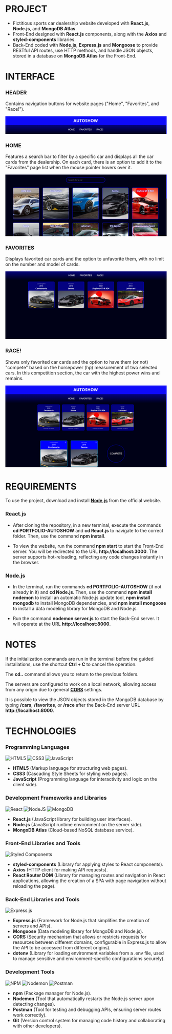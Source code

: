 # PROJECT
- Fictitious sports car dealership website developed with **React.js**, **Node.js**, and **MongoDB Atlas**.
- Front-End designed with **React.js** components, along with the **Axios** and **styled-components** libraries.
- Back-End coded with **Node.js**, **Express.js** and **Mongoose** to provide RESTful API routes, use HTTP methods, and handle JSON objects, stored in a database on **MongoDB Atlas** for the Front-End.



###
# INTERFACE
### HEADER
Contains navigation buttons for website pages ("Home", "Favorites", and "Race!").

![Header](/React.js/public/Autoshow%20-%20Header.png)

### HOME
Features a search bar to filter by a specific car and displays all the car cards from the dealership. On each card, there is an option to add it to the "Favorites" page list when the mouse pointer hovers over it.

![Home](/React.js/public/Autoshow%20-%20Home.png)

### FAVORITES
Displays favorited car cards and the option to unfavorite them, with no limit on the number and model of cards.

![Favorites](/React.js/public/Autoshow%20-%20Favorites.png)

### RACE!
Shows only favorited car cards and the option to have them (or not) "compete" based on the horsepower (hp) measurement of two selected cars. In this competition section, the car with the highest power wins and remains.

![Race](/React.js/public/Autoshow%20-%20Race.png)



###
# REQUIREMENTS
To use the project, download and install [**Node.js**](https://nodejs.org/en) from the official website.

### React.js
- After cloning the repository, in a new terminal, execute the commands **cd PORTFOLIO-AUTOSHOW** and **cd React.js** to navigate to the correct folder. Then, use the command **npm install**.

- To view the website, run the command **npm start** to start the Front-End server. You will be redirected to the URL **http://localhost:3000**. The server supports hot-reloading, reflecting any code changes instantly in the browser.

### Node.js
- In the terminal, run the commands **cd PORTFOLIO-AUTOSHOW** (if not already in it) and **cd Node.js**. Then, use the command **npm install nodemon** to install an automatic Node.js update tool, **npm install mongodb** to install MongoDB dependencies, and **npm install mongoose** to install a data modeling library for MongoDB and Node.js.

- Run the command **nodemon server.js** to start the Back-End server. It will operate at the URL **http://localhost:8000**.



###
# NOTES
If the initialization commands are run in the terminal before the guided installations, use the shortcut **Ctrl + C** to cancel the operation.

The **cd..** command allows you to return to the previous folders.

The servers are configured to work on a local network, allowing access from any origin due to general [**CORS**](https://developer.mozilla.org/en-US/docs/Web/HTTP/CORS) settings.

It is possible to view the JSON objects stored in the MongoDB database by typing **/cars**, **/favorites**, or **/race** after the Back-End server URL **http://localhost:8000**.



###
# TECHNOLOGIES
### Programming Languages
![HTML5](https://img.shields.io/badge/html5-%23E34F26.svg?style=for-the-badge&logo=html5&logoColor=white)
![CSS3](https://img.shields.io/badge/css3-%231572B6.svg?style=for-the-badge&logo=css3&logoColor=white)
![JavaScript](https://img.shields.io/badge/javascript-%23323330.svg?style=for-the-badge&logo=javascript&logoColor=%23F7DF1E)
- **HTML5** (Markup language for structuring web pages).
- **CSS3** (Cascading Style Sheets for styling web pages).
- **JavaScript** (Programming language for interactivity and logic on the client side).

### Development Frameworks and Libraries
![React](https://img.shields.io/badge/react-%2320232a.svg?style=for-the-badge&logo=react&logoColor=%2361DAFB)
![NodeJS](https://img.shields.io/badge/node.js-6DA55F?style=for-the-badge&logo=node.js&logoColor=white)
![MongoDB](https://img.shields.io/badge/MongoDB-%234ea94b.svg?style=for-the-badge&logo=mongodb&logoColor=white)
- **React.js** (JavaScript library for building user interfaces).
- **Node.js** (JavaScript runtime environment on the server side).
- **MongoDB Atlas** (Cloud-based NoSQL database service).
  
### Front-End Libraries and Tools
![Styled Components](https://img.shields.io/badge/styled--components-DB7093?style=for-the-badge&logo=styled-components&logoColor=white)
- **styled-components** (Library for applying styles to React components).
- **Axios** (HTTP client for making API requests).
- **React Router DOM** (Library for managing routes and navigation in React applications, allowing the creation of a SPA with page navigation without reloading the page).

### Back-End Libraries and Tools
![Express.js](https://img.shields.io/badge/express.js-%23404d59.svg?style=for-the-badge&logo=express&logoColor=%2361DAFB)

- **Express.js** (Framework for Node.js that simplifies the creation of servers and APIs).
- **Mongoose** (Data modeling library for MongoDB and Node.js).
- **CORS** (Security mechanism that allows or restricts requests for resources between different domains, configurable in Express.js to allow the API to be accessed from different origins).
- **dotenv** (Library for loading environment variables from a .env file, used to manage sensitive and environment-specific configurations securely).

### Development Tools
![NPM](https://img.shields.io/badge/NPM-%23CB3837.svg?style=for-the-badge&logo=npm&logoColor=white)
![Nodemon](https://img.shields.io/badge/NODEMON-%23323330.svg?style=for-the-badge&logo=nodemon&logoColor=%BBDEAD)
![Postman](https://img.shields.io/badge/Postman-FF6C37?style=for-the-badge&logo=postman&logoColor=white)
- **npm** (Package manager for Node.js).
- **Nodemon** (Tool that automatically restarts the Node.js server upon detecting changes).
- **Postman** (Tool for testing and debugging APIs, ensuring server routes work correctly).
- **Git** (Version control system for managing code history and collaborating with other developers).